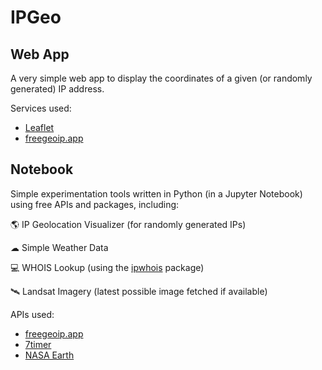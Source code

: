# IPGeo

## Web App

A very simple web app to display the coordinates of a given (or randomly generated) IP address.

Services used:
 - [Leaflet](https://leafletjs.com/)
 - [freegeoip.app](https://freegeoip.app/)

 ## Notebook

Simple experimentation tools written in Python (in a Jupyter Notebook) using free APIs and packages, including:

🌎 IP Geolocation Visualizer (for randomly generated IPs)

☁ Simple Weather Data

💻 WHOIS Lookup (using the [ipwhois](https://github.com/secynic/ipwhois) package)

🛰 Landsat Imagery (latest possible image fetched if available)

APIs used:

- [freegeoip.app](https://freegeoip.app/)
- [7timer](http://www.7timer.info/doc.php?lang=en#api)
- [NASA Earth](https://api.nasa.gov/)
